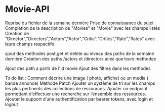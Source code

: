 # Movie-API
Reprise du fichier de la semaine dernière
Prise de connaissance du sujet
Complétion de la description de "Movies" et "Movie" avec les champs listés
Création de "Director","Directors","Actors","Actor","Critic","Critics","Rate","Rates" avec leurs champs respectifs


ajout des methodes post,get et delete au niveau des paths de la semaine dernière
Création des paths /actors et /directors ainsi que leurs methodes

Ajout des path a partir de l'id movie
Ajout des filtres dans les methodes

To do list :
Comment décrire une image ( photo, affiche) ou un media ( bande annonce)
Methode Patch
Ajouter un système de tri sur les champs les plus pertinents des collections de ressources.
Ajouter un endpoint permettant d’effectuer une recherche sur l’ensemble des ressources.
Ajouter le support d’une authentification par bearer tokens, avec login et logout
